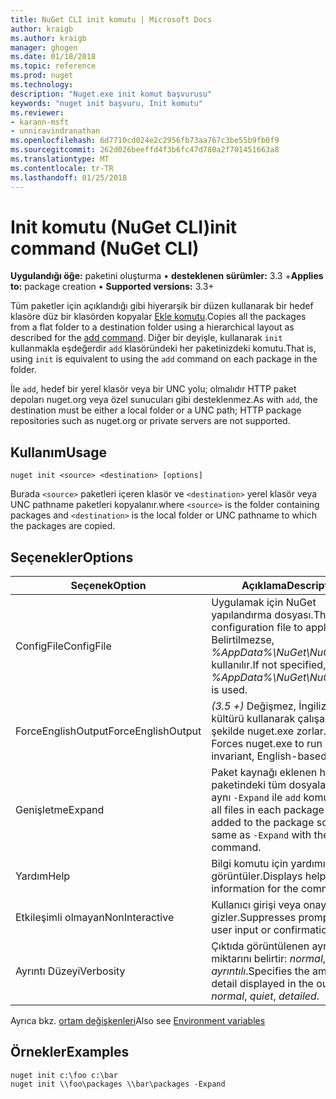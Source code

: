```yaml
---
title: NuGet CLI init komutu | Microsoft Docs
author: kraigb
ms.author: kraigb
manager: ghogen
ms.date: 01/18/2018
ms.topic: reference
ms.prod: nuget
ms.technology: 
description: "Nuget.exe init komut başvurusu"
keywords: "nuget init başvuru, Init komutu"
ms.reviewer:
- karann-msft
- unniravindranathan
ms.openlocfilehash: 6d7710cd024e2c2956fb73aa767c3be55b9fb0f9
ms.sourcegitcommit: 262d026beeffd4f3b6fc47d780a2f701451663a8
ms.translationtype: MT
ms.contentlocale: tr-TR
ms.lasthandoff: 01/25/2018
---
```

# <a name="init-command-nuget-cli"></a><span data-ttu-id="2f3f4-104">Init komutu (NuGet CLI)</span><span class="sxs-lookup"><span data-stu-id="2f3f4-104">init command (NuGet CLI)</span></span>

<span data-ttu-id="2f3f4-105">**Uygulandığı öğe:** paketini oluşturma &bullet; **desteklenen sürümler:** 3.3 +</span><span class="sxs-lookup"><span data-stu-id="2f3f4-105">**Applies to:** package creation &bullet; **Supported versions:** 3.3+</span></span>

<span data-ttu-id="2f3f4-106">Tüm paketler için açıklandığı gibi hiyerarşik bir düzen kullanarak bir hedef klasöre düz bir klasörden kopyalar [Ekle komutu](cli-ref-add.md).</span><span class="sxs-lookup"><span data-stu-id="2f3f4-106">Copies all the packages from a flat folder to a destination folder using a hierarchical layout as described for the [add command](cli-ref-add.md).</span></span> <span data-ttu-id="2f3f4-107">Diğer bir deyişle, kullanarak `init` kullanmakla eşdeğerdir `add` klasöründeki her paketinizdeki komutu.</span><span class="sxs-lookup"><span data-stu-id="2f3f4-107">That is, using `init` is equivalent to using the `add` command on each package in the folder.</span></span>

<span data-ttu-id="2f3f4-108">İle `add`, hedef bir yerel klasör veya bir UNC yolu; olmalıdır HTTP paket depoları nuget.org veya özel sunucuları gibi desteklenmez.</span><span class="sxs-lookup"><span data-stu-id="2f3f4-108">As with `add`, the destination must be either a local folder or a UNC path; HTTP package repositories such as nuget.org or private servers are not supported.</span></span>

## <a name="usage"></a><span data-ttu-id="2f3f4-109">Kullanım</span><span class="sxs-lookup"><span data-stu-id="2f3f4-109">Usage</span></span>

```cli
nuget init <source> <destination> [options]
```

<span data-ttu-id="2f3f4-110">Burada `<source>` paketleri içeren klasör ve `<destination>` yerel klasör veya UNC pathname paketleri kopyalanır.</span><span class="sxs-lookup"><span data-stu-id="2f3f4-110">where `<source>` is the folder containing packages and `<destination>` is the local folder or UNC pathname to which the packages are copied.</span></span>

## <a name="options"></a><span data-ttu-id="2f3f4-111">Seçenekler</span><span class="sxs-lookup"><span data-stu-id="2f3f4-111">Options</span></span>

| <span data-ttu-id="2f3f4-112">Seçenek</span><span class="sxs-lookup"><span data-stu-id="2f3f4-112">Option</span></span> | <span data-ttu-id="2f3f4-113">Açıklama</span><span class="sxs-lookup"><span data-stu-id="2f3f4-113">Description</span></span> |
| --- | --- |
| <span data-ttu-id="2f3f4-114">ConfigFile</span><span class="sxs-lookup"><span data-stu-id="2f3f4-114">ConfigFile</span></span> | <span data-ttu-id="2f3f4-115">Uygulamak için NuGet yapılandırma dosyası.</span><span class="sxs-lookup"><span data-stu-id="2f3f4-115">The NuGet configuration file to apply.</span></span> <span data-ttu-id="2f3f4-116">Belirtilmezse, *%AppData%\NuGet\NuGet.Config* kullanılır.</span><span class="sxs-lookup"><span data-stu-id="2f3f4-116">If not specified, *%AppData%\NuGet\NuGet.Config* is used.</span></span> |
| <span data-ttu-id="2f3f4-117">ForceEnglishOutput</span><span class="sxs-lookup"><span data-stu-id="2f3f4-117">ForceEnglishOutput</span></span> | <span data-ttu-id="2f3f4-118">*(3.5 +)*  Değişmez, İngilizce tabanlı kültürü kullanarak çalışacak şekilde nuget.exe zorlar.</span><span class="sxs-lookup"><span data-stu-id="2f3f4-118">*(3.5+)* Forces nuget.exe to run using an invariant, English-based culture.</span></span> |
| <span data-ttu-id="2f3f4-119">Genişletme</span><span class="sxs-lookup"><span data-stu-id="2f3f4-119">Expand</span></span> | <span data-ttu-id="2f3f4-120">Paket kaynağı eklenen her paketindeki tüm dosyaları ekler; aynı `-Expand` ile `add` komutu.</span><span class="sxs-lookup"><span data-stu-id="2f3f4-120">Adds all files in each package that's added to the package source; same as `-Expand` with the `add` command.</span></span> |
| <span data-ttu-id="2f3f4-121">Yardım</span><span class="sxs-lookup"><span data-stu-id="2f3f4-121">Help</span></span> | <span data-ttu-id="2f3f4-122">Bilgi komutu için yardımı görüntüler.</span><span class="sxs-lookup"><span data-stu-id="2f3f4-122">Displays help information for the command.</span></span> |
| <span data-ttu-id="2f3f4-123">Etkileşimli olmayan</span><span class="sxs-lookup"><span data-stu-id="2f3f4-123">NonInteractive</span></span> | <span data-ttu-id="2f3f4-124">Kullanıcı girişi veya onayı için ister gizler.</span><span class="sxs-lookup"><span data-stu-id="2f3f4-124">Suppresses prompts for user input or confirmations.</span></span> |
| <span data-ttu-id="2f3f4-125">Ayrıntı Düzeyi</span><span class="sxs-lookup"><span data-stu-id="2f3f4-125">Verbosity</span></span> | <span data-ttu-id="2f3f4-126">Çıktıda görüntülenen ayrıntı miktarını belirtir: *normal*, *sessiz*, *ayrıntılı*.</span><span class="sxs-lookup"><span data-stu-id="2f3f4-126">Specifies the amount of detail displayed in the output: *normal*, *quiet*, *detailed*.</span></span> |

<span data-ttu-id="2f3f4-127">Ayrıca bkz. [ortam değişkenleri](cli-ref-environment-variables.md)</span><span class="sxs-lookup"><span data-stu-id="2f3f4-127">Also see [Environment variables](cli-ref-environment-variables.md)</span></span>

## <a name="examples"></a><span data-ttu-id="2f3f4-128">Örnekler</span><span class="sxs-lookup"><span data-stu-id="2f3f4-128">Examples</span></span>

```cli
nuget init c:\foo c:\bar
nuget init \\foo\packages \\bar\packages -Expand
```
